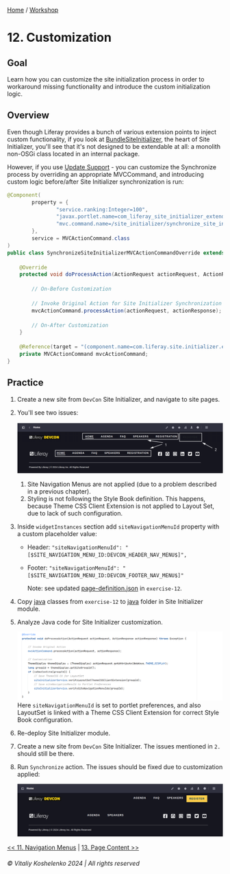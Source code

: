 [Home](../../../README.md) / [Workshop](../README.md) 

# 12. Customization

## Goal 

Learn how you can customize the site initialization process in order to workaround missing functionality and introduce the custom initialization logic.

## Overview

Even though Liferay provides a bunch of various extension points to inject custom functionality, if you look at [BundleSiteInitializer](https://github.com/liferay/liferay-portal/blob/master/modules/apps/site-initializer/site-initializer-extender/site-initializer-extender/src/main/java/com/liferay/site/initializer/extender/internal/BundleSiteInitializer.java), the heart of Site Initializer, you'll see that it's not designed to be extendable at all: a monolith non-OSGi class located in an internal package.

However, if you use [Update Support](../03-update-support/README.md) - you can customize the Synchronize process by overriding an appropriate MVCCommand, and introducing custom logic before/after Site Initializer synchronization is run:

```java
@Component(
        property = {
                "service.ranking:Integer=100",
                "javax.portlet.name=com_liferay_site_initializer_extender_web_SiteInitializerPortlet",
                "mvc.command.name=/site_initializer/synchronize_site_initializer"
        },
        service = MVCActionCommand.class
)
public class SynchronizeSiteInitializerMVCActionCommandOverride extends BaseMVCActionCommand {

    @Override
    protected void doProcessAction(ActionRequest actionRequest, ActionResponse actionResponse) throws Exception {

        // On-Before Customization 
        
        // Invoke Original Action for Site Initializer Synchronization
        mvcActionCommand.processAction(actionRequest, actionResponse);

        // On-After Customization 
    }

    @Reference(target = "(component.name=com.liferay.site.initializer.extender.web.internal.portlet.action.SynchronizeSiteInitializerMVCActionCommand)")
    private MVCActionCommand mvcActionCommand;
}
```

## Practice

1. Create a new site from `DevCon` Site Initializer, and navigate to site pages.
2. You'll see two issues:

   ![01.png](images/01.png)
    1) Site Navigation Menus are not applied (due to a problem described in a previous chapter).
    2) Styling is not following the Style Book definition. This happens, because Theme CSS Client Extension is not applied to Layout Set, due to lack of such configuration.


3. Inside `widgetInstances` section add `siteNavigationMenuId` property with a custom placeholder value:

   - Header: `"siteNavigationMenuId": "[$SITE_NAVIGATION_MENU_ID:DEVCON_HEADER_NAV_MENU$]",`
   - Footer: `"siteNavigationMenuId": "[$SITE_NAVIGATION_MENU_ID:DEVCON_FOOTER_NAV_MENU$]"`
   
      Note: see updated [page-definition.json](../../../exercises/exercise-12/layout-page-templates/master-pages/devcon-main/page-definition.json) in `exercise-12`.

4. Copy [java](../../../exercises/exercise-12/src/main/java) classes from `exercise-12` to [java](../../../modules/devcon-site-initializer/src/main/java) folder in Site Initializer module. 
5. Analyze Java code for Site Initializer customization.

   ![02.png](images/02.png)
   Here `siteNavigationMenuId` is set to portlet preferences, and also LayoutSet is linked with a Theme CSS Client Extension for correct Style Book configuration. 

6. Re-deploy Site Initializer module.
7. Create a new site from `DevCon` Site Initializer. The issues mentioned in `2.` should still be there.
8. Run `Synchronize` action. The issues should be fixed due to customization applied:

   ![03.png](images/03.png)

[<< 11. Navigation Menus](../11-navigation-menus/README.md) | [13. Page Content >>](../13-page-content/README.md)

###### © Vitaliy Koshelenko 2024 | All rights reserved
